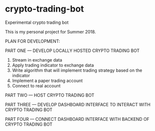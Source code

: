 # crypto-trading-bot
Experimental crypto trading bot

This is my personal project for Summer 2018.

PLAN FOR DEVELOPMENT:

PART ONE — DEVELOP LOCALLY HOSTED CRYPTO TRADING BOT
1.  Stream in exchange data
2.  Apply trading indicator to exchange data
3.  Write algorithm that will implement trading strategy based on the indicator
4.  Implement a paper trading account
5.  Connect to real account 

PART TWO — HOST CRYPTO TRADING BOT 

PART THREE — DEVELOP DASHBOARD INTERFACE TO INTERACT WITH CRYPTO TRADING BOT

PART FOUR — CONNECT DASHBOARD INTERFACE WITH BACKEND OF CRYPTO TRADING BOT
